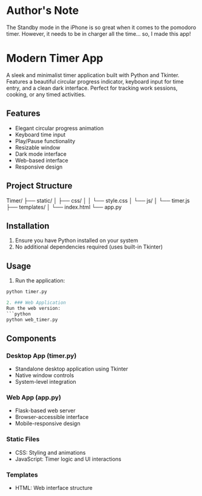 # Author's Note
The Standby mode in the iPhone is so great when it comes to the pomodoro timer. However, it needs to be in charger all the time... so, I made this app! 

# Modern Timer App

A sleek and minimalist timer application built with Python and Tkinter. Features a beautiful circular progress indicator, keyboard input for time entry, and a clean dark interface. Perfect for tracking work sessions, cooking, or any timed activities.

## Features
- Elegant circular progress animation
- Keyboard time input
- Play/Pause functionality
- Resizable window
- Dark mode interface
- Web-based interface
- Responsive design

## Project Structure
Timer/
├── static/
│   ├── css/
│   │   └── style.css
│   └── js/
│       └── timer.js
├── templates/
│   └── index.html
└── app.py
## Installation

1. Ensure you have Python installed on your system
2. No additional dependencies required (uses built-in Tkinter)

## Usage

1. Run the application:
```python
python timer.py

2. ### Web Application
Run the web version:
```python
python web_timer.py
```
## Components
### Desktop App (timer.py)
- Standalone desktop application using Tkinter
- Native window controls
- System-level integration
### Web App (app.py)
- Flask-based web server
- Browser-accessible interface
- Mobile-responsive design
### Static Files
- CSS: Styling and animations
- JavaScript: Timer logic and UI interactions
### Templates
- HTML: Web interface structure